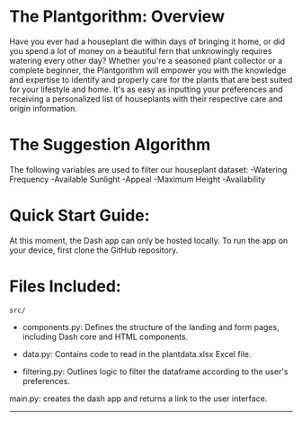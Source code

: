 # The Plantgorithm: Overview

Have you ever had a houseplant die within days of bringing it home, or did you spend a lot of money on a beautiful fern that unknowingly requires watering every other day? Whether you're a seasoned plant collector or a complete beginner, the Plantgorithm will empower you with the knowledge and expertise to identify and properly care for the plants that are best suited for your lifestyle and home. It's as easy as inputting your preferences and receiving a personalized list of houseplants with their respective care and origin information.

# The Suggestion Algorithm
 
The following variables are used to filter our houseplant dataset:
-Watering Frequency
-Available Sunlight
-Appeal
-Maximum Height
-Availability

# Quick Start Guide:

At this moment, the Dash app can only be hosted locally. To run the app on your device, first clone the GitHub repository.

# Files Included:

`src/`

- components.py: Defines the structure of the landing and form pages, including Dash core and HTML components.

- data.py: Contains code to read in the plantdata.xlsx Excel file.

- filtering.py: Outlines logic to filter the dataframe according to the user's preferences.

main.py: creates the dash app and returns a link to the user interface.

---





